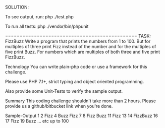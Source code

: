 SOLUTION:

To see output, run:
php ./test.php

To run all tests:
php ./vendor/bin/phpunit


==============================================
TASK:
FizzBuzz
Write a program that prints the numbers from 1 to 100. But for multiples of three print Fizz instead of the number and for the multiples of five print Buzz. For numbers which are multiples of both three and five print FizzBuzz.

Technology
You can write plain-php code or use a framework for this challenge.

Please use PHP 7.1+, strict typing and object oriented programming.

Also provide some Unit-Tests to verify the sample output.

Summary
This coding challenge shouldn't take more than 2 hours. Please provide us a github/bitbucket link when you're done.

Sample-Output
1
2
Fizz
4
Buzz
Fizz
7
8
Fizz
Buzz
11
Fizz
13
14
FizzBuzz
16
17
Fizz
19
Buzz
... etc up to 100